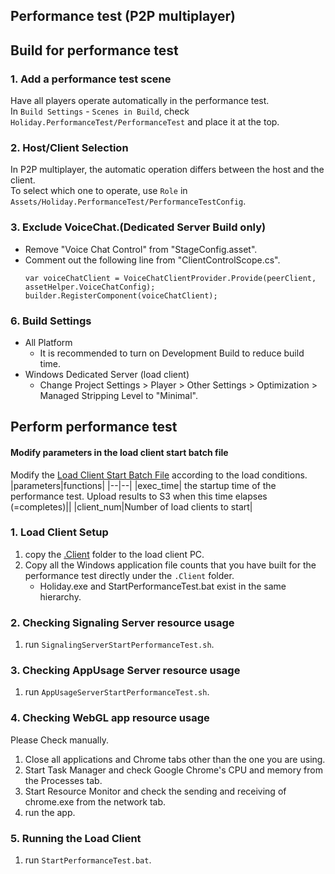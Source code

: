 ## Performance test (P2P multiplayer)
## Build for performance test
### 1. Add a performance test scene
Have all players operate automatically in the performance test.  
In `Build Settings` - `Scenes in Build`, check `Holiday.PerformanceTest/PerformanceTest` and place it at the top.
### 2. Host/Client Selection
In P2P multiplayer, the automatic operation differs between the host and the client.  
To select which one to operate, use `Role` in `Assets/Holiday.PerformanceTest/PerformanceTestConfig`.
### 3. Exclude VoiceChat.(Dedicated Server Build only)
- Remove "Voice Chat Control" from "StageConfig.asset".
- Comment out the following line from "ClientControlScope.cs".
  ````
  var voiceChatClient = VoiceChatClientProvider.Provide(peerClient, assetHelper.VoiceChatConfig);
  builder.RegisterComponent(voiceChatClient);
  ````
### 6. Build Settings
- All Platform
  - It is recommended to turn on Development Build to reduce build time.
- Windows Dedicated Server (load client)
  - Change Project Settings > Player > Other Settings > Optimization > Managed Stripping Level to "Minimal".

## Perform performance test
#### Modify parameters in the load client start batch file
Modify the [Load Client Start Batch File](.Client/StartPerformanceTest.bat) according to the load conditions.
|parameters|functions|
|--|--|
|exec_time| the startup time of the performance test. Upload results to S3 when this time elapses (=completes)||
|client_num|Number of load clients to start|
### 1. Load Client Setup
1. copy the [.Client](.Client/) folder to the load client PC.
1. Copy all the Windows application file counts that you have built for the performance test directly under the `.Client` folder.
    - Holiday.exe and StartPerformanceTest.bat exist in the same hierarchy.

### 2. Checking Signaling Server resource usage
1. run `SignalingServerStartPerformanceTest.sh`.

### 3. Checking AppUsage Server resource usage
1. run `AppUsageServerStartPerformanceTest.sh`.

### 4. Checking WebGL app resource usage
Please Check manually.
1. Close all applications and Chrome tabs other than the one you are using.
1. Start Task Manager and check Google Chrome's CPU and memory from the Processes tab.
1. Start Resource Monitor and check the sending and receiving of chrome.exe from the network tab.
1. run the app.

### 5. Running the Load Client
1. run `StartPerformanceTest.bat`.
